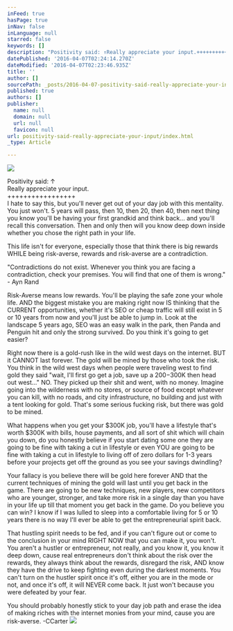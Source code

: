 ```yaml
---
inFeed: true
hasPage: true
inNav: false
inLanguage: null
starred: false
keywords: []
description: "Positivity said: ↑Really appreciate your input.+++++++++++++++++I hate to say this, but you'll never get out of your day job with this mentality. You just won't. 5 years will pass, then 10, then 20, then 40, then next thing you know you'll be having your first grandkid and think back... and you'll recall this conversation. Then and only then will you know deep down inside whether you chose the right path in your life."
datePublished: '2016-04-07T02:24:14.270Z'
dateModified: '2016-04-07T02:23:46.935Z'
title: ''
author: []
sourcePath: _posts/2016-04-07-positivity-said-really-appreciate-your-input.md
published: true
authors: []
publisher:
  name: null
  domain: null
  url: null
  favicon: null
url: positivity-said-really-appreciate-your-input/index.html
_type: Article

---
```

![](https://the-grid-user-content.s3-us-west-2.amazonaws.com/7bffc675-e7d1-4219-a4c0-3f3edc57d47c.gif)

Positivity said: ↑  
Really appreciate your input.  
+++++++++++++++++  
I hate to say this, but you'll never get out of your day job with this mentality. You just won't. 5 years will pass, then 10, then 20, then 40, then next thing you know you'll be having your first grandkid and think back... and you'll recall this conversation. Then and only then will you know deep down inside whether you chose the right path in your life.

This life isn't for everyone, especially those that think there is big rewards WHILE being risk-averse, rewards and risk-averse are a contradiction.

"Contradictions do not exist. Whenever you think you are facing a contradiction, check your premises. You will find that one of them is wrong." - Ayn Rand

Risk-Averse means low rewards. You'll be playing the safe zone your whole life. AND the biggest mistake you are making right now IS thinking that the CURRENT opportunities, whether it's SEO or cheap traffic will still exist in 5 or 10 years from now and you'll just be able to jump in. Look at the landscape 5 years ago, SEO was an easy walk in the park, then Panda and Penguin hit and only the strong survived. Do you think it's going to get easier?

Right now there is a gold-rush like in the wild west days on the internet. BUT it CANNOT last forever. The gold will be mined by those who took the risk. You think in the wild west days when people were traveling west to find gold they said "wait, I'll first go get a job, save up a $200-$300K then head out west..." NO. They picked up their shit and went, with no money. Imagine going into the wilderness with no stores, or source of food except whatever you can kill, with no roads, and city infrastructure, no building and just with a tent looking for gold. That's some serious fucking risk, but there was gold to be mined.

What happens when you get your $300K job, you'll have a lifestyle that's worth $300K with bills, house payments, and all sort of shit which will chain you down, do you honestly believe if you start dating some one they are going to be fine with taking a cut in lifestyle or even YOU are going to be fine with taking a cut in lifestyle to living off of zero dollars for 1-3 years before your projects get off the ground as you see your savings dwindling?

Your fallacy is you believe there will be gold here forever AND that the current techniques of mining the gold will last until you get back in the game. There are going to be new techniques, new players, new competitors who are younger, stronger, and take more risk in a single day than you have in your life up till that moment you get back in the game. Do you believe you can win? I know if I was lulled to sleep into a comfortable living for 5 or 10 years there is no way I'll ever be able to get the entrepreneurial spirit back.

That hustling spirit needs to be fed, and if you can't figure out or come to the conclusion in your mind RIGHT NOW that you can make it, you won't. You aren't a hustler or entrepreneur, not really, and you know it, you know it deep down, cause real entrepreneurs don't think about the risk over the rewards, they always think about the rewards, disregard the risk, AND know they have the drive to keep fighting even during the darkest moments. You can't turn on the hustler spirit once it's off, either you are in the mode or not, and once it's off, it will NEVER come back. It just won't because you were defeated by your fear.

You should probably honestly stick to your day job path and erase the idea of making riches with the internet monies from your mind, cause you are risk-averse. -CCarter
![](https://the-grid-user-content.s3-us-west-2.amazonaws.com/3ab607ed-67fa-4473-b93d-17ea4b70713c.gif)
